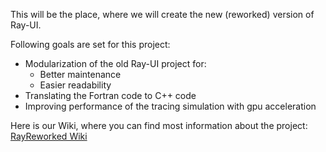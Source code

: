 This will be the place, where we will create the new (reworked) version of Ray-UI.

Following goals are set for this project:
- Modularization of the old Ray-UI project for:
    - Better maintenance
    - Easier readability
- Translating the Fortran code to C++ code
- Improving performance of the tracing simulation with gpu acceleration


Here is our Wiki, where you can find most information about the project:
[RayReworked Wiki](https://gitlab.helmholtz-berlin.de/RAY/rayreworked/-/wikis/home)
